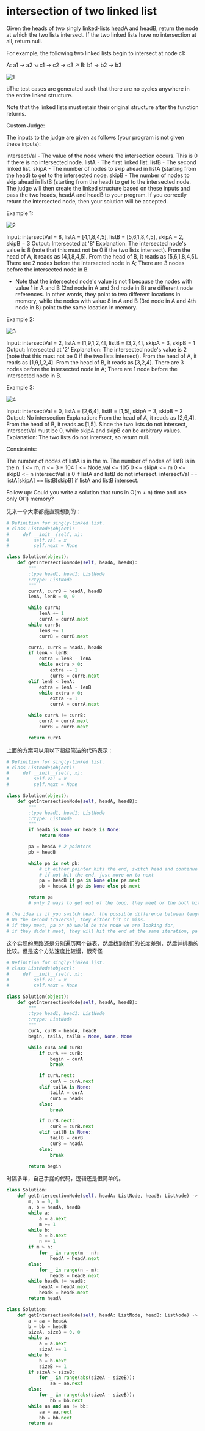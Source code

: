 # intersection of two linked list

Given the heads of two singly linked-lists headA and headB, return the node at which the two lists intersect. If the two linked lists have no intersection at all, return null.

For example, the following two linked lists begin to intersect at node c1:

A:          a1 → a2
                   ↘
                     c1 → c2 → c3
                   ↗
B:     b1 → b2 → b3

![1](https://assets.leetcode.com/uploads/2021/03/05/160_statement.png)

bThe test cases are generated such that there are no cycles anywhere in the entire linked structure.

Note that the linked lists must retain their original structure after the function returns.

Custom Judge:

The inputs to the judge are given as follows (your program is not given these inputs):

intersectVal - The value of the node where the intersection occurs. This is 0 if there is no intersected node.
listA - The first linked list.
listB - The second linked list.
skipA - The number of nodes to skip ahead in listA (starting from the head) to get to the intersected node.
skipB - The number of nodes to skip ahead in listB (starting from the head) to get to the intersected node.
The judge will then create the linked structure based on these inputs and pass the two heads, headA and headB to your program. If you correctly return the intersected node, then your solution will be accepted.

Example 1:

![2](https://assets.leetcode.com/uploads/2021/03/05/160_example_1_1.png)

Input: intersectVal = 8, listA = [4,1,8,4,5], listB = [5,6,1,8,4,5], skipA = 2, skipB = 3
Output: Intersected at '8'
Explanation: The intersected node's value is 8 (note that this must not be 0 if the two lists intersect).
From the head of A, it reads as [4,1,8,4,5]. From the head of B, it reads as [5,6,1,8,4,5]. There are 2 nodes before the intersected node in A; There are 3 nodes before the intersected node in B.

- Note that the intersected node's value is not 1 because the nodes with value 1 in A and B (2nd node in A and 3rd node in B) are different node references. In other words, they point to two different locations in memory, while the nodes with value 8 in A and B (3rd node in A and 4th node in B) point to the same location in memory.

Example 2:

![3](https://assets.leetcode.com/uploads/2021/03/05/160_example_2.png)

Input: intersectVal = 2, listA = [1,9,1,2,4], listB = [3,2,4], skipA = 3, skipB = 1
Output: Intersected at '2'
Explanation: The intersected node's value is 2 (note that this must not be 0 if the two lists intersect).
From the head of A, it reads as [1,9,1,2,4]. From the head of B, it reads as [3,2,4]. There are 3 nodes before the intersected node in A; There are 1 node before the intersected node in B.

Example 3:

![4](https://assets.leetcode.com/uploads/2021/03/05/160_example_3.png)

Input: intersectVal = 0, listA = [2,6,4], listB = [1,5], skipA = 3, skipB = 2
Output: No intersection
Explanation: From the head of A, it reads as [2,6,4]. From the head of B, it reads as [1,5]. Since the two lists do not intersect, intersectVal must be 0, while skipA and skipB can be arbitrary values.
Explanation: The two lists do not intersect, so return null.

Constraints:

The number of nodes of listA is in the m.
The number of nodes of listB is in the n.
1 <= m, n <= 3 * 104
1 <= Node.val <= 105
0 <= skipA <= m
0 <= skipB <= n
intersectVal is 0 if listA and listB do not intersect.
intersectVal == listA[skipA] == listB[skipB] if listA and listB intersect.

Follow up: Could you write a solution that runs in O(m + n) time and use only O(1) memory?

先来一个大家都能直观想到的：

```Python
# Definition for singly-linked list.
# class ListNode(object):
#     def __init__(self, x):
#         self.val = x
#         self.next = None

class Solution(object):
    def getIntersectionNode(self, headA, headB):
        """
        :type head1, head1: ListNode
        :rtype: ListNode
        """
        currA, currB = headA, headB
        lenA, lenB = 0, 0

        while currA:
            lenA += 1
            currA = currA.next
        while currB:
            lenB += 1
            currB = currB.next

        currA, currB = headA, headB
        if lenA < lenB:
            extra = lenB - lenA
            while extra > 0:
                extra -= 1
                currB = currB.next
        elif lenB < lenA:
            extra = lenA - lenB
            while extra > 0:
                extra -= 1
                currA = currA.next

        while currA != currB:
            currA = currA.next
            currB = currB.next

        return currA
```

上面的方案可以用以下超级简洁的代码表示：

```Python
# Definition for singly-linked list.
# class ListNode(object):
#     def __init__(self, x):
#         self.val = x
#         self.next = None

class Solution(object):
    def getIntersectionNode(self, headA, headB):
        """
        :type head1, head1: ListNode
        :rtype: ListNode
        """
        if headA is None or headB is None:
            return None

        pa = headA # 2 pointers
        pb = headB

        while pa is not pb:
            # if either pointer hits the end, switch head and continue the second traversal,
            # if not hit the end, just move on to next
            pa = headB if pa is None else pa.next
            pb = headA if pb is None else pb.next

        return pa
        # only 2 ways to get out of the loop, they meet or the both hit the end=None

# the idea is if you switch head, the possible difference between length would be countered.
# On the second traversal, they either hit or miss.
# if they meet, pa or pb would be the node we are looking for,
# if they didn't meet, they will hit the end at the same iteration, pa == pb == None, return either one of them is the same,None


```

这个实现的思路还是分别遍历两个链表，然后找到他们的长度差别，然后并排跑的比较。但是这个方法速度比较慢，很奇怪

```python
# Definition for singly-linked list.
# class ListNode(object):
#     def __init__(self, x):
#         self.val = x
#         self.next = None

class Solution(object):
    def getIntersectionNode(self, headA, headB):
        """
        :type head1, head1: ListNode
        :rtype: ListNode
        """
        curA, curB = headA, headB
        begin, tailA, tailB = None, None, None

        while curA and curB:
            if curA == curB:
                begin = curA
                break

            if curA.next:
                curA = curA.next
            elif tailA is None:
                tailA = curA
                curA = headB
            else:
                break

            if curB.next:
                curB = curB.next
            elif tailB is None:
                tailB = curB
                curB = headA
            else:
                break

        return begin

```

时隔多年，自己手搓的代码，逻辑还是很简单的。

```python
class Solution:
    def getIntersectionNode(self, headA: ListNode, headB: ListNode) -> Optional[ListNode]:
        m, n = 0, 0
        a, b = headA, headB
        while a:
            a = a.next
            m += 1
        while b:
            b = b.next
            n += 1
        if m > n:
            for _ in range(m - n):
                headA = headA.next
        else:
            for _ in range(n - m):
                headB = headB.next
        while headA != headB:
            headA = headA.next
            headB = headB.next
        return headA
```

```python
class Solution:
    def getIntersectionNode(self, headA: ListNode, headB: ListNode) -> Optional[ListNode]:
        a = aa = headA
        b = bb = headB
        sizeA, sizeB = 0, 0
        while a:
            a = a.next
            sizeA += 1
        while b:
            b = b.next
            sizeB += 1
        if sizeA > sizeB:
            for _ in range(abs(sizeA - sizeB)):
                aa = aa.next
        else:
            for _ in range(abs(sizeA - sizeB)):
                bb = bb.next
        while aa and aa != bb:
            aa = aa.next
            bb = bb.next
        return aa
```
